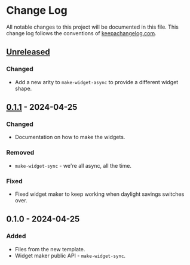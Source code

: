 # Change Log
All notable changes to this project will be documented in this file. This change log follows the conventions of [keepachangelog.com](http://keepachangelog.com/).

## [Unreleased]
### Changed
- Add a new arity to `make-widget-async` to provide a different widget shape.

## [0.1.1] - 2024-04-25
### Changed
- Documentation on how to make the widgets.

### Removed
- `make-widget-sync` - we're all async, all the time.

### Fixed
- Fixed widget maker to keep working when daylight savings switches over.

## 0.1.0 - 2024-04-25
### Added
- Files from the new template.
- Widget maker public API - `make-widget-sync`.

[Unreleased]: https://sourcehost.site/your-name/steganography/compare/0.1.1...HEAD
[0.1.1]: https://sourcehost.site/your-name/steganography/compare/0.1.0...0.1.1
